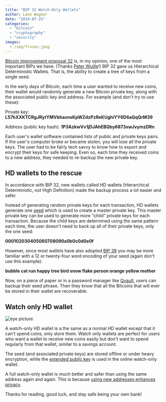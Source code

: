 ```yaml
---
title: "BIP 32 Watch-Only Wallets"
author: Lane Wagner
date: "2019-07-25"
categories: 
  - "bitcoin"
  - "cryptography"
  - "security"
images:
  - /img/frozen.jpeg
---
```


[Bitcoin improvement proposal 32](https://github.com/bitcoin/bips/blob/master/bip-0032.mediawiki) is, in my opinion, one of the most important BIPs we have. (Thanks [Peter Wuille](https://twitter.com/pwuille)!) BIP 32 gave us Hierarchical Deterministic Wallets. That is, the ability to create a tree of keys from a single seed.

In the early days of Bitcoin, each time a user wanted to receive new coins, their wallet would randomly generate a new Bitcoin private key, along with the associated public key and address. For example (and don't try to use these):

Private key: **L57hXXKTCRgJRytYMVbhaxnsKpWZdzPzReKUghiYY6D6aQqQrM39**

Address (public key hash): **1P3AzkwVv1jDJAhEBQby6873xwJvymzDRn**

Each user's wallet software contained lists of public and private keys pairs. If the user's computer broke or became stolen, you will lose all the private keys. The user had to be fairly tech savvy to know how to export and encrypt their keys for safe keeping. Even so, each time they received coins to a new address, they needed to re-backup the new private key.

## HD wallets to the rescue

In accordance with BIP 32, new wallets called HD wallets (Hierarchical Deterministic, not High Definition) made the backup process a lot easier and safer.

Instead of generating random private keys for each transaction, HD wallets generate one [seed](https://bitcoin.org/en/glossary/hd-wallet-seed) which is used to create a master private key. This master private key can be used to generate more "child" private keys for each transaction. Because the child keys are determined using the same pattern each time, the user doesn't need to back up all of their private keys, only the one seed:

**000102030405060708090a0b0c0d0e0f**

However, since most wallets have also adopted [BIP 39](https://github.com/bitcoin/bips/blob/master/bip-0039.mediawiki) you may be more familiar with a 12 or twenty-four word encoding of your seed (again don't use this example):

**bubble cat run happy tree bird snow flake person orange yellow mother**

Now, on a piece of paper or in a password manager like [Qvault](https://qvault.io), users can backup their seed phrase. Then they know that all the Bitcoins that will ever be stored in their wallet are recoverable.

## Watch only HD wallet

![eye picture](/img/icon95-20-512.png)

A watch-only HD wallet is a the same as a normal HD wallet except that it can't spend coins, only store them. Watch only wallets are perfect for users who want a wallet to receive new coins easily but don't want to spend regularly from that wallet, similar to a savings account.

The seed (and associated private keys) are stored offline or under heavy encryption, while the [extended public key](https://www.google.com/search?q=bitcoin+xpub&oq=bitcoin+xpub&aqs=chrome.0.0j69i60j0l4.2127j0j7&sourceid=chrome&ie=UTF-8) is used in the online watch-only wallet.

A full watch-only wallet is much better and safer than using the same address again and again. This is because [using new addresses enhances privacy](https://en.bitcoin.it/wiki/Address_reuse).

Thanks for reading, good luck, and stay safe being your own bank!
